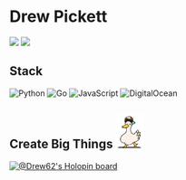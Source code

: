 # Drew Pickett

[![](https://img.shields.io/badge/-Linkedin-blue)](https://www.linkedin.com/in/dpickett62/) [![](https://img.shields.io/badge/-drew--pickett.com-sucess)](drew-pickett.com)

## Stack
![Python](https://img.shields.io/badge/python-3670A0?style=for-the-badge&logo=python&logoColor=ffdd54) ![Go](https://img.shields.io/badge/go-%2300ADD8.svg?style=for-the-badge&logo=go&logoColor=white) ![JavaScript](https://img.shields.io/badge/javascript-%23323330.svg?style=for-the-badge&logo=javascript&logoColor=%23F7DF1E) ![DigitalOcean](https://img.shields.io/badge/DigitalOcean-%230167ff.svg?style=for-the-badge&logo=digitalOcean&logoColor=white)

## Create Big Things <img height="60" src="https://raw.githubusercontent.com/Drew62/Drew62/master/assets/Duck.gif"/> 


[![@Drew62's Holopin board](https://holopin.io/api/user/board?user=Drew62)](https://holopin.io/@Drew62)
